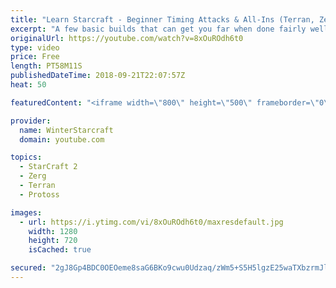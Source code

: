 ```yaml
---
title: "Learn Starcraft - Beginner Timing Attacks & All-Ins (Terran, Zerg & Protoss)"
excerpt: "A few basic builds that can get you far when done fairly well. Also important is how not to overextend and lose everything."
originalUrl: https://youtube.com/watch?v=8xOuROdh6t0
type: video
price: Free
length: PT58M11S
publishedDateTime: 2018-09-21T22:07:57Z
heat: 50

featuredContent: "<iframe width=\"800\" height=\"500\" frameborder=\"0\" src=\"https://www.youtube.com/embed/8xOuROdh6t0\" allow=\"accelerometer; autoplay; encrypted-media; gyroscope; picture-in-picture\" allowfullscreen></iframe>"

provider:
  name: WinterStarcraft
  domain: youtube.com

topics:
  - StarCraft 2
  - Zerg
  - Terran
  - Protoss

images:
  - url: https://i.ytimg.com/vi/8xOuROdh6t0/maxresdefault.jpg
    width: 1280
    height: 720
    isCached: true

secured: "2gJ8Gp4BDC0OEOeme8saG6BKo9cwu0Udzaq/zWm5+S5H5lgzE25waTXbzrmJlEL3AtRPJLP+JZcmBokR4FuwVddDrA3HfDJNfJEkEYPkz/L6mFfToQB/bDFnvDTEHCzMQG4zGsWmRHrrzqseymHUS8cVwgPGL7RwoRa56UQuVbLBvLMXi4Ti505LlNem6B/KidqOtImdxiT9CMv6B283w+MzIMn9QAXwyUlBIbgGTsdAuj7iYBYvRb/XrS680xk1Kwyy+zV45YNQBGV7Sb/wLFkCZpClRQfzB+OO+C4RAGABd/FdqafVBRNY0udlX8dH+ZEZyIpNx8w90LXeBHzvCl/H7vbho7LnuPPY69lpevf5tgE3DnrBM10/6WevT/BXoUGypgLn+xGwt7rqGs8Z+s4FLAzusVCbd2se6+7BszM=;qKOBqGxBOgBKxXhr5LPz3w=="
---
```


